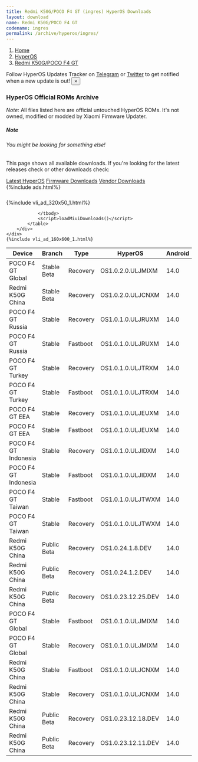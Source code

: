 ```yaml
---
title: Redmi K50G/POCO F4 GT (ingres) HyperOS Downloads
layout: download
name: Redmi K50G/POCO F4 GT
codename: ingres
permalink: /archive/hyperos/ingres/
---
```

<nav aria-label="breadcrumb">
    <ol class="breadcrumb">
        <li class="breadcrumb-item"><a href="/">Home</a></li>
        <li class="breadcrumb-item"><a href="/hyperos/">HyperOS</a></li>
        <li class="breadcrumb-item active" aria-current="page"><a href="/hyperos/ingres/">Redmi K50G/POCO F4 GT</a></li>
    </ol>
</nav>
<div class="alert alert-primary alert-dismissible fade show" role="alert">
    Follow HyperOS Updates Tracker on <a href="https://t.me/MIUIUpdatesTracker" class="alert-link">Telegram</a>
     or <a href="https://twitter.com/MiFwUpdater" class="alert-link">Twitter</a> to get notified when a new update is out!
    <button type="button" class="close" data-dismiss="alert" aria-label="Close">
        <span aria-hidden="true">&times;</span>
    </button>
</div>

### HyperOS Official ROMs Archive
*Note*: All files listed here are official untouched HyperOS ROMs. It's not owned, modified or modded by Xiaomi Firmware Updater.
<div class="card">
  <div class="card-body">
    <h5 class="card-title">Note</h5>
    <h6 class="card-subtitle mb-2 text-muted">You might be looking for something else!</h6>
    <p class="card-text">This page shows all available downloads.
     If you're looking for the latest releases check or other downloads check:</p>
    <a href="/hyperos/ingres/" class="card-link">Latest HyperOS</a>
    <a href="/firmware/ingres/" class="card-link">Firmware Downloads</a>
    <a href="/vendor/ingres/" class="card-link">Vendor Downloads</a>
  </div>
</div>
{%include ads.html%}
<div class="row justify-content-center">
    <div class="col-10">
        <div class="table-responsive-md" style="margin-top: 25px;">
            {%include vli_ad_320x50_1.html%}
            <table id="miui" class="display dt-responsive nowrap compact table table-striped table-hover table-sm">
                <thead class="thead-dark">
                    <tr>
                        <th data-ref="device">Device</th>
                        <th data-ref="branch">Branch</th>
                        <th data-ref="type">Type</th>
                        <th data-ref="miui">HyperOS</th>
                        <th data-ref="android">Android</th>
                        <th data-ref="size">Size</th>
                        <th data-ref="size">Date</th>
                        <th data-ref="link">Link</th>
                    </tr>
                </thead>
                <tbody>
                <tr><td>POCO F4 GT Global</td><td>Stable Beta</td><td>Recovery</td><td>OS1.0.2.0.ULJMIXM</td><td>14.0</td><td>5.2 GB</td><td>2024-04-10</td><td><a href="/hyperos/ingres/stable beta/OS1.0.2.0.ULJMIXM/">Download</a></td></tr>
<tr><td>Redmi K50G China</td><td>Stable Beta</td><td>Recovery</td><td>OS1.0.2.0.ULJCNXM</td><td>14.0</td><td>5.8 GB</td><td>2024-04-03</td><td><a href="/hyperos/ingres/stable beta/OS1.0.2.0.ULJCNXM/">Download</a></td></tr>
<tr><td>POCO F4 GT Russia</td><td>Stable</td><td>Recovery</td><td>OS1.0.1.0.ULJRUXM</td><td>14.0</td><td>5.0 GB</td><td>2024-03-25</td><td><a href="/hyperos/ingres/stable/OS1.0.1.0.ULJRUXM/">Download</a></td></tr>
<tr><td>POCO F4 GT Russia</td><td>Stable</td><td>Fastboot</td><td>OS1.0.1.0.ULJRUXM</td><td>14.0</td><td>6.4 GB</td><td>2024-03-01</td><td><a href="/hyperos/ingres/stable/OS1.0.1.0.ULJRUXM/">Download</a></td></tr>
<tr><td>POCO F4 GT Turkey</td><td>Stable</td><td>Recovery</td><td>OS1.0.1.0.ULJTRXM</td><td>14.0</td><td>5.0 GB</td><td>2024-03-25</td><td><a href="/hyperos/ingres/stable/OS1.0.1.0.ULJTRXM/">Download</a></td></tr>
<tr><td>POCO F4 GT Turkey</td><td>Stable</td><td>Fastboot</td><td>OS1.0.1.0.ULJTRXM</td><td>14.0</td><td>6.2 GB</td><td>2024-03-01</td><td><a href="/hyperos/ingres/stable/OS1.0.1.0.ULJTRXM/">Download</a></td></tr>
<tr><td>POCO F4 GT EEA</td><td>Stable</td><td>Recovery</td><td>OS1.0.1.0.ULJEUXM</td><td>14.0</td><td>5.0 GB</td><td>2024-02-26</td><td><a href="/hyperos/ingres/stable/OS1.0.1.0.ULJEUXM/">Download</a></td></tr>
<tr><td>POCO F4 GT EEA</td><td>Stable</td><td>Fastboot</td><td>OS1.0.1.0.ULJEUXM</td><td>14.0</td><td>6.3 GB</td><td>2024-01-31</td><td><a href="/hyperos/ingres/stable/OS1.0.1.0.ULJEUXM/">Download</a></td></tr>
<tr><td>POCO F4 GT Indonesia</td><td>Stable</td><td>Recovery</td><td>OS1.0.1.0.ULJIDXM</td><td>14.0</td><td>5.0 GB</td><td>2024-02-26</td><td><a href="/hyperos/ingres/stable/OS1.0.1.0.ULJIDXM/">Download</a></td></tr>
<tr><td>POCO F4 GT Indonesia</td><td>Stable</td><td>Fastboot</td><td>OS1.0.1.0.ULJIDXM</td><td>14.0</td><td>6.5 GB</td><td>2024-02-01</td><td><a href="/hyperos/ingres/stable/OS1.0.1.0.ULJIDXM/">Download</a></td></tr>
<tr><td>POCO F4 GT Taiwan</td><td>Stable</td><td>Fastboot</td><td>OS1.0.1.0.ULJTWXM</td><td>14.0</td><td>5.8 GB</td><td>2024-02-01</td><td><a href="/hyperos/ingres/stable/OS1.0.1.0.ULJTWXM/">Download</a></td></tr>
<tr><td>POCO F4 GT Taiwan</td><td>Stable</td><td>Recovery</td><td>OS1.0.1.0.ULJTWXM</td><td>14.0</td><td>4.9 GB</td><td>2024-02-26</td><td><a href="/hyperos/ingres/stable/OS1.0.1.0.ULJTWXM/">Download</a></td></tr>
<tr><td>Redmi K50G China</td><td>Public Beta</td><td>Recovery</td><td>OS1.0.24.1.8.DEV</td><td>14.0</td><td>5.8 GB</td><td>2024-01-12</td><td><a href="/hyperos/ingres/public beta/OS1.0.24.1.8.DEV/">Download</a></td></tr>
<tr><td>Redmi K50G China</td><td>Public Beta</td><td>Recovery</td><td>OS1.0.24.1.2.DEV</td><td>14.0</td><td>5.8 GB</td><td>2024-01-05</td><td><a href="/hyperos/ingres/public beta/OS1.0.24.1.2.DEV/">Download</a></td></tr>
<tr><td>Redmi K50G China</td><td>Public Beta</td><td>Recovery</td><td>OS1.0.23.12.25.DEV</td><td>14.0</td><td>5.8 GB</td><td>2023-12-29</td><td><a href="/hyperos/ingres/public beta/OS1.0.23.12.25.DEV/">Download</a></td></tr>
<tr><td>POCO F4 GT Global</td><td>Stable</td><td>Fastboot</td><td>OS1.0.1.0.ULJMIXM</td><td>14.0</td><td>6.8 GB</td><td>2024-02-20</td><td><a href="/hyperos/ingres/stable/OS1.0.1.0.ULJMIXM/">Download</a></td></tr>
<tr><td>POCO F4 GT Global</td><td>Stable</td><td>Recovery</td><td>OS1.0.1.0.ULJMIXM</td><td>14.0</td><td>5.2 GB</td><td>2024-01-29</td><td><a href="/hyperos/ingres/stable/OS1.0.1.0.ULJMIXM/">Download</a></td></tr>
<tr><td>Redmi K50G China</td><td>Stable</td><td>Fastboot</td><td>OS1.0.1.0.ULJCNXM</td><td>14.0</td><td>7.0 GB</td><td>2024-01-24</td><td><a href="/hyperos/ingres/stable/OS1.0.1.0.ULJCNXM/">Download</a></td></tr>
<tr><td>Redmi K50G China</td><td>Stable</td><td>Recovery</td><td>OS1.0.1.0.ULJCNXM</td><td>14.0</td><td>5.8 GB</td><td>2024-01-15</td><td><a href="/hyperos/ingres/stable/OS1.0.1.0.ULJCNXM/">Download</a></td></tr>
<tr><td>Redmi K50G China</td><td>Public Beta</td><td>Recovery</td><td>OS1.0.23.12.18.DEV</td><td>14.0</td><td>5.8 GB</td><td>2023-12-22</td><td><a href="/hyperos/ingres/public beta/OS1.0.23.12.18.DEV/">Download</a></td></tr>
<tr><td>Redmi K50G China</td><td>Public Beta</td><td>Recovery</td><td>OS1.0.23.12.11.DEV</td><td>14.0</td><td>5.8 GB</td><td>2023-12-15</td><td><a href="/hyperos/ingres/public beta/OS1.0.23.12.11.DEV/">Download</a></td></tr>

                </tbody>
                <script>loadMiuiDownloads()</script>
            </table>
        </div>
    </div>
    {%include vli_ad_160x600_1.html%}
</div>
